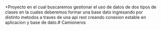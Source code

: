 +Proyecto en el cual buscaremos gestionar el uso de datos de dos tipos de clases en la cuales deberemos formar una base dato ingresando por distinto metodos a traves de una api rest creando 
conexion estable en aplicacion y base de dato.# Camioneros
